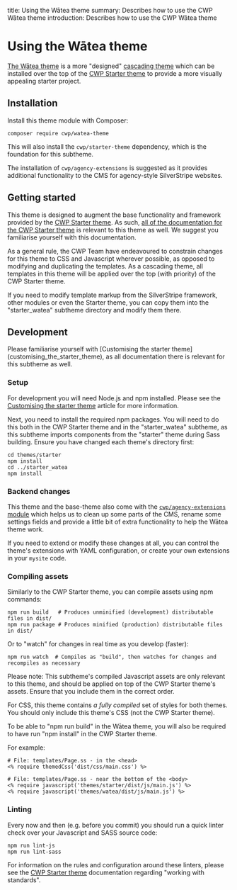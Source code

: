 title: Using the Wātea theme
summary: Describes how to use the CWP Wātea theme
introduction: Describes how to use the CWP Wātea theme

# Using the Wātea theme

[The Wātea theme](https://github.com/silverstripe/cwp-watea-theme) is a more "designed" [cascading theme](https://docs.silverstripe.org/en/4/developer_guides/templates/themes) which can be installed over the top of the [CWP Starter theme](customising_the_starter_theme) to provide a more visually appealing starter project.

## Installation

Install this theme module with Composer:

```
composer require cwp/watea-theme
```

This will also install the `cwp/starter-theme` dependency, which is the foundation for this subtheme. 

The installation of `cwp/agency-extensions` is suggested as it provides additional functionality to the CMS for agency-style SilverStripe websites.

## Getting started

This theme is designed to augment the base functionality and framework provided by the [CWP Starter theme](https://github.com/silverstripe/cwp-starter-theme). As such, [all of the documentation for the CWP Starter theme](customising_the_starter_theme) is relevant to this theme as well. We suggest you familiarise yourself with this documentation.

As a general rule, the CWP Team have endeavoured to constrain changes for this theme to CSS and Javascript wherever 
possible, as opposed to modifying and duplicating the templates. As a cascading theme, all templates in this theme will 
be applied over the top (with priority) of the CWP Starter theme.

If you need to modify template markup from the SilverStripe framework, other modules or even the Starter theme, you can copy them into the "starter_watea" subtheme directory and modify them there.

## Development

<div class="alert alert-info" markdown='1'>
Please familiarise yourself with [Customising the starter theme](customising_the_starter_theme), as all documentation there is relevant for this subtheme as well.
</div>

### Setup

For development you will need Node.js and npm installed. Please see the [Customising the starter theme](customising_the_starter_theme) article for more information.

Next, you need to install the required npm packages. You will need to do this both in the CWP Starter theme and in the "starter_watea" subtheme, as this subtheme imports components from the "starter" theme during Sass building. Ensure you have changed each theme's directory first:

```
cd themes/starter
npm install
cd ../starter_watea
npm install
```

### Backend changes

This theme and the base-theme also come with the [`cwp/agency-extensions` module](https://github.com/silverstripe/cwp-agencyextensions) which helps us to clean up some parts of the CMS, rename some settings fields and provide a little bit of extra functionality to help the Wātea theme work.

If you need to extend or modify these changes at all, you can control the theme's extensions with YAML configuration, or create your own extensions in your `mysite` code.

### Compiling assets

Similarly to the CWP Starter theme, you can compile assets using npm commands:

```
npm run build   # Produces unminified (development) distributable files in dist/
npm run package # Produces minified (production) distributable files in dist/
```

Or to "watch" for changes in real time as you develop (faster):

```
npm run watch  # Compiles as "build", then watches for changes and recompiles as necessary
```
<div class="alert alert-info" markdown='1'>
Please note: This subtheme's compiled Javascript assets are only relevant to this theme, and should be applied on top of the CWP Starter theme's assets. Ensure that you include them in the correct order.
</div>

For CSS, this theme contains _a fully compiled_ set of styles for both themes. You should only include this theme's CSS (not the CWP Starter theme).

To be able to "npm run build" in the Wātea theme, you will also be required to have run "npm install" in the CWP Starter theme.

For example:

```
# File: templates/Page.ss - in the <head>
<% require themedCss('dist/css/main.css') %>

# File: templates/Page.ss - near the bottom of the <body>
<% require javascript('themes/starter/dist/js/main.js') %>
<% require javascript('themes/watea/dist/js/main.js') %>
```

### Linting

Every now and then (e.g. before you commit) you should run a quick linter check over your Javascript and SASS source code:

```
npm run lint-js
npm run lint-sass
```

For information on the rules and configuration around these linters, please see the [CWP Starter theme](customising_the_starter_theme) documentation regarding "working with standards".
